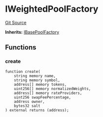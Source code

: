 # IWeightedPoolFactory
[Git Source](https://github.com/Increment-Finance/peripheral-contracts/blob/45559668fd9e29384d52be9948eb4e35f7e92b00/contracts/interfaces/balancer/IWeightedPoolFactory.sol)

**Inherits:**
[IBasePoolFactory](/contracts/interfaces/balancer/IWeightedPoolFactory.sol/interface.IBasePoolFactory.md)


## Functions
### create


```solidity
function create(
    string memory name,
    string memory symbol,
    address[] memory tokens,
    uint256[] memory normalizedWeights,
    address[] memory rateProviders,
    uint256 swapFeePercentage,
    address owner,
    bytes32 salt
) external returns (address);
```

